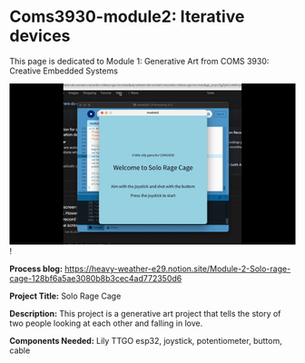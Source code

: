 # Coms3930-module2: Iterative devices
This page is dedicated to Module 1: Generative Art from COMS 3930: Creative Embedded Systems 

![Demo GIF](demo2.gif)!

**Process blog:**  https://heavy-weather-e29.notion.site/Module-2-Solo-rage-cage-128bf6a5ae3080b8b3cec4ad772350d6 

**Project Title:** Solo Rage Cage 

**Description:** This project is a generative art project that tells the story of two people looking at each other and falling in love. 

**Components Needed:** Lily TTGO esp32, joystick, potentiometer, buttom, cable 
